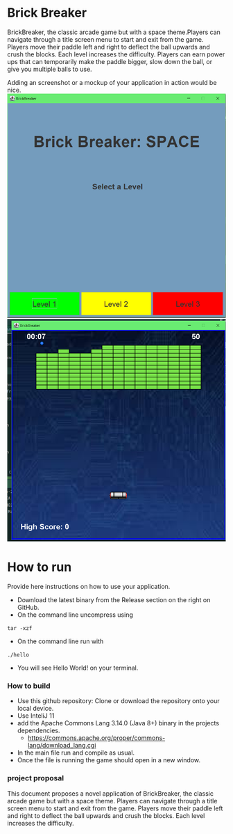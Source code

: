# Brick Breaker
BrickBreaker, the classic arcade game but with a space theme.Players can navigate through a title screen menu to start and exit from the game. Players move their paddle left and right to deflect the ball upwards and crush the blocks. Each level increases the difficulty. Players can earn power ups that can temporarily make the paddle bigger, slow down the ball, or give you multiple balls to use.

Adding an screenshot or a mockup of your application in action would be nice. 
![img.png](img.png)
![img_1.png](img_1.png)
# How to run
Provide here instructions on how to use your application.   
- Download the latest binary from the Release section on the right on GitHub.  
- On the command line uncompress using
```
tar -xzf  
```
- On the command line run with
```
./hello
```
- You will see Hello World! on your terminal.

### How to build
- Use this github repository: Clone or download the repository onto your local device. 
- Use InteliJ 11
- add the Apache Commons Lang 3.14.0 (Java 8+) binary in the projects dependencies.
  - https://commons.apache.org/proper/commons-lang/download_lang.cgi
- In the main file run and compile as usual.
- Once the file is running the game should open in a new window.

### project proposal
This document proposes a novel application of BrickBreaker, the classic arcade game but with a space theme. Players can navigate through a title screen menu to start and exit from the game. Players move their paddle left and right to deflect the ball upwards and crush the blocks. Each level increases the difficulty.

